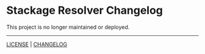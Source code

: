 # Stackage Resolver Changelog

This project is no longer maintained or deployed.

---

[LICENSE](./LICENSE) | [CHANGELOG](./CHANGELOG.md)
